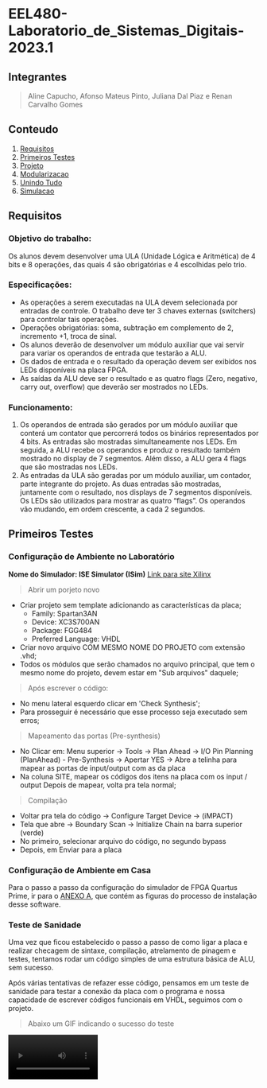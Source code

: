 # EEL480-Laboratorio_de_Sistemas_Digitais-2023.1

## Integrantes
> Aline Capucho, Afonso Mateus Pinto, Juliana Dal Piaz e Renan Carvalho Gomes

## Conteudo
1. [Requisitos](#requisitos)
1. [Primeiros Testes](#primeiros-testes)
1. [Projeto](#projeto)
1. [Modularizacao](#modularizacao)
1. [Unindo Tudo](#unindo-tudo)
1. [Simulacao](#simulacao)

## Requisitos
### Objetivo do trabalho:
Os alunos devem desenvolver uma ULA (Unidade Lógica e Aritmética) de 4 bits e 8 operações,
das quais 4 são obrigatórias e 4 escolhidas pelo trio.

### Especificações:
- As operações a serem executadas na ULA devem selecionada por entradas de controle. O
trabalho deve ter 3 chaves externas (switchers) para controlar tais operações.
- Operações obrigatórias: soma, subtração em complemento de 2, incremento +1, troca de
sinal.
- Os alunos deverão de desenvolver um módulo auxiliar que vai servir para variar os operandos
de entrada que testarão a ALU.
- Os dados de entrada e o resultado da operação devem ser exibidos nos LEDs disponíveis na
placa FPGA.
- As saídas da ALU deve ser o resultado e as quatro flags (Zero, negativo, carry out, overflow)
que deverão ser mostrados no LEDs.

### Funcionamento:
1. Os operandos de entrada são gerados por um módulo auxiliar que conterá um contator que percorrerá todos os binários representados por 4 bits. As entradas são mostradas simultaneamente nos LEDs. Em seguida, a ALU recebe os operandos e produz o resultado também mostrado no display de 7 segmentos. Além disso, a ALU gera 4 flags que são mostradas nos LEDs.
1. As entradas da ULA são geradas por um módulo auxiliar, um contador, parte integrante do projeto. As duas entradas são mostradas, juntamente com o resultado, nos displays de 7 segmentos disponíveis. Os LEDs são utilizados para mostrar as quatro “flags”. Os operandos vão mudando, em ordem crescente, a cada 2 segundos.


## Primeiros Testes

### Configuração de Ambiente no Laboratório

**Nome do Simulador: ISE Simulator (ISim)**
[Link para site Xilinx](https://www.xilinx.com/products/design-tools/isim.html)
> Abrir um porjeto novo
- Criar projeto sem template adicionando as características da placa;
    - Family: Spartan3AN 
    - Device: XC3S700AN
    - Package: FGG484
    - Preferred Language: VHDL
- Criar novo arquivo COM MESMO NOME DO PROJETO com extensão .vhd;
- Todos os módulos que serão chamados no arquivo principal, que tem o mesmo nome do projeto, devem estar em "Sub arquivos" daquele;

> Após escrever o código:
- No menu lateral esquerdo clicar em 'Check Synthesis';
- Para prosseguir é necessário que esse processo seja executado sem erros;

> Mapeamento das portas (Pre-synthesis)
- No Clicar em: Menu superior -> Tools -> Plan Ahead -> I/O Pin Planning (PlanAhead) - Pre-Synthesis -> Apertar YES -> Abre a telinha para mapear as portas de input/output com as da placa
- Na coluna SITE, mapear os códigos dos itens na placa com os input / output Depois de mapear, volta pra tela normal;

> Compilação 

- Voltar pra tela do código -> Configure Target Device -> (iMPACT)
- Tela que abre -> Boundary Scan -> Initialize Chain na barra superior (verde)
- No primeiro, selecionar arquivo do código, no segundo bypass
- Depois, em Enviar para a placa

### Configuração de Ambiente em Casa
Para o passo a passo da configuração do simulador de FPGA Quartus Prime, ir para o [ANEXO A](#anexo-a), que contém as figuras do processo de instalação desse software.

### Teste de Sanidade
Uma vez que ficou estabelecido o passo a passo de como ligar a placa e realizar checagem de sintaxe, compilação, atrelamento de pinagem e testes, tentamos rodar um código simples de uma estrutura básica de ALU, sem sucesso.

Após várias tentativas de refazer esse código, pensamos em um teste de sanidade para testar a conexão da placa com o programa e nossa capacidade de escrever códigos funcionais em VHDL, seguimos com o projeto.

> Abaixo um GIF indicando o sucesso do teste
<video src='https://raw.githubusercontent.com/umjourje/EEL480-Laboratorio_de_Sistemas_Digitais-2023.1/main/images/working_sanity_test.mp4' width=180/>

Abaixo o código que foi testado com sucesso. Seu objetivo era replicar nos LEDs as entradas dos 4 switches.

```vhdl
library IEEE;
use IEEE.STD_LOGIC_1164.ALL;


entity ALU is
    Port ( x : in BIT_VECTOR(3 DOWNTO 0);
           z : out BIT_VECTOR(3 DOWNTO 0)
	  );
end ALU;

architecture Behavioral of ALU is

begin

z(0) <= x(0);
z(1) <= x(1);
z(2) <= x(2);
z(3) <= x(3);

end Behavioral;
```

## Projeto
Ideia geral de projeto
### O que é uma ALU?


### Quais operações?

### Quais são nossas entradas e saídas?
> Entradas: 
X := Número binário de 4 bits
Y := Número binário de 4 bits
Cin := Número binário de 1 bit

> Saídas:
- 4 flags (1 bit): zero, negativo, overflow, cout
Y := Número binário de 4 bits
### Mapeamento de cada operação para o código binário de cada operação


## Modularização
separacao logica de componentes a serem reutilizados
![HA](./images/half_adders-full_adder.jpeg)

## Unindo tudo
como juntamos todos os modelos necessarios para o funcionamento de acordo com o projeto

## Simulação
Quartus prime em casa para rodar os codigod VHDL e checar a sintaxe.


## Anexo A